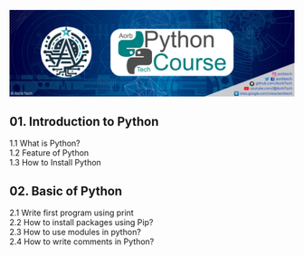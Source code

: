 ![Python Course](PythonCourse.png)

## 01. Introduction to Python
1.1 What is Python? </br>
1.2 Feature of Python </br>
1.3 How to Install Python </br>

## 02. Basic of Python 
2.1 Write first program using print </br>
2.2 How to install packages using  Pip? </br>
2.3 How to use modules in python? </br>
2.4 How to write comments in Python? </br>
